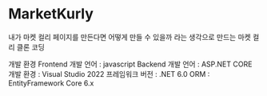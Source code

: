 # MarketKurly
내가 마켓 컬리 페이지를 만든다면 어떻게 만들 수 있을까 라는 생각으로 만드는 마켓 컬리 클론 코딩

개발 환경
Frontend 개발 언어 : javascript
Backend 개발 언어 : ASP.NET CORE
개발 환경 : Visual Studio 2022
프레임워크 버전 : .NET 6.0
ORM : EntityFramework Core 6.x
